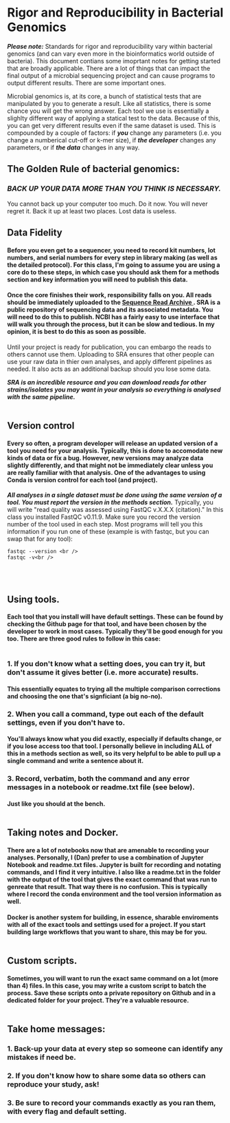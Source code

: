 # Rigor and Reproducibility in Bacterial Genomics

***Please note:*** Standards for rigor and reproducibility vary within bacterial genomics (and can vary even more in the bioinformatics world outside of bacteria). This document contians some imoprtant notes for getting started that are broadly applicable. There are a lot of things that can impact the final output of a microbial sequencing project and can cause programs to output different results. There are some important ones.

Microbial genomics is, at its core, a bunch of statistical tests that are manipulated by you to generate a result. Like all statistics, there is some chance you will get the wrong answer. Each tool we use is essentially a slighlty different way of applying a statical test to the data. Because of this, you can get very different results even if the same dataset is used. This is compounded by a couple of factors: if ***you*** change any parameters (i.e. you change a numberical cut-off or k-mer size), if ***the developer*** changes any parameters, or if ***the data*** changes in any way.<br/>

## The Golden Rule of bacterial genomics:<br/>
### ***BACK UP YOUR DATA MORE THAN YOU THINK IS NECESSARY.***<br/>
You cannot back up your computer too much. Do it now. You will never regret it. Back it up at least two places. Lost data is useless. <br/>

## Data Fidelity <br/>
#### Before you even get to a sequencer, you need to record kit numbers, lot numbers, and serial numbers for every step in library making (as well as the detailed protocol). For this class, I'm going to assume you are using a core do to these steps, in which case you should ask them for a methods section and key information you will need to publish this data. <br/>
#### Once the core finishes their work, responsibility falls on you. All reads should be immediately uploaded to the [ Sequence Read Archive ](https://www.ncbi.nlm.nih.gov/sra). SRA is a public repository of sequencing data and its associated metadata. You will need to do this to publish. NCBI has a fairly easy to use interface that will walk you through the process, but it can be slow and tedious. In my opinion, it is best to do this as soon as possible.<br/>
Until your project is ready for publication, you can embargo the reads to others cannot use them. Uploading to SRA ensures that other people can use your raw data in thier own analyses, and apply different pipelines as needed. It also acts as an additional backup should you lose some data.<br/>

***SRA is an incredible resource and you can download reads for other strains/isolates you may want in your analysis so everything is analysed with the same pipeline.***<br/>
<br/>

## Version control<br/>
#### Every so often, a program developer will release an updated version of a tool you need for your analysis. Typically, this is done to accomodate new kinds of data or fix a bug. However, new versions may analyze data slightly differently, and that might not be immediately clear unless you are really familiar with that analysis. One of the advantages to using Conda is version control for each tool (and project). <br/>
***All analyses in a single dataset must be done using the same version of a tool. You must report the version in the methods section.*** Typically, you will write "read quality was assessed using FastQC v.X.X.X (citation)." In this class you installed FastQC v0.11.9. Make sure you record the version number of the tool used in each step. Most programs will tell you this information if you run one of these (example is with fastqc, but you can swap that for any tool):<br/>

``` 
fastqc --version <br />
fastqc -v<br />
```
<br/><br/>
## Using tools.
#### Each tool that you install will have default settings. These can be found by checking the Github page for that tool, and have been chosen by the developer to work in most cases. Typically they'll be good enough for you too. There are three good rules to follow in this case:<br /><br/>
### 1. If you don't know what a setting does, you can try it, but don't assume it gives better (i.e. more accurate) results.<br />
#### This essentially equates to trying all the multiple comparison corrections and choosing the one that's signficiant (a big no-no).<br />
### 2. When you call a command, type out each of the default settings, even if you don't have to.<br/>
#### You'll always know what you did exactly, especially if defaults change, or if you lose access too that tool. I personally believe in including ALL of this in a methods section as well, so its very helpful to be able to pull up a single command and write a sentence about it.<br/>
### 3. Record, verbatim, both the command and any error messages in a notebook or readme.txt file (see below).<br/>
#### Just like you should at the bench.<br/><br/>

## Taking notes and Docker. <br/>
#### There are a lot of notebooks now that are amenable to recording your analyses. Personally, I (Dan) prefer to use a combination of Jupyter Notebook and readme.txt files. Jupyter is built for recording and notating commands, and I find it very intuitive. I also like a readme.txt in the folder with the output of the tool that gives the exact command that was run to genreate that result. That way there is no confusion. This is typically where I record the conda environment and the tool version information as well. <br/>
#### Docker is another system for building, in essence, sharable enviroments with all of the exact tools and settings used for a project. If you start building large workflows that you want to share, this may be for you. <br/><br/>

## Custom scripts.
#### Sometimes, you will want to run the exact same command on a lot (more than 4) files. In this case, you may write a custom script to batch the process. Save these scripts onto a private repository on Github and in a dedicated folder for your project. They're a valuable resource. <br/><br/>

## **Take home messages:**
### 1. Back-up your data at every step so someone can identify any mistakes if need be.
### 2. If you don't know how to share some data so others can reproduce your study, ask!
### 3. Be sure to record your commands **exactly** as you ran them, with every flag and default setting.
